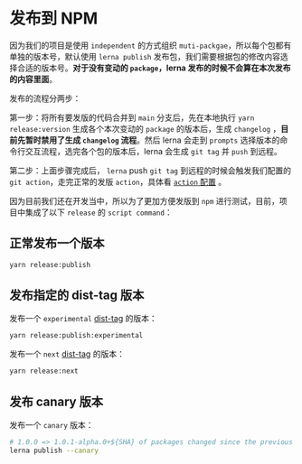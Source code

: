 # 发布到 NPM

因为我们的项目是使用 `independent` 的方式组织 `muti-packgae`，所以每个包都有单独的版本号，默认使用 `lerna publish` 发布包，我们需要根据包的修改内容选择合适的版本号。**对于没有变动的 `package`，lerna 发布的时候不会算在本次发布的内容里面**。

发布的流程分两步：

第一步：将所有要发版的代码合并到 `main`  分支后，先在本地执行 `yarn release:version` 生成各个本次变动的 `package` 的版本后，生成 `changelog` ，**目前先暂时禁用了生成 `changelog` 流程**。然后 lerna 会走到 `prompts` 选择版本的命令行交互流程，选完各个包的版本后，lerna 会生成 `git tag` 并 `push` 到远程。

第二步：上面步骤完成后， `lerna` push `git tag` 到远程的时候会触发我们配置的 `git action`，走完正常的发版 `action`，具体看 [`action` 配置]('./../.github/workflows/release.yml') 。

因为目前我们还在开发当中，所以为了更加方便发版到 `npm` 进行测试，目前，项目中集成了以下 `release` 的 `script command`：

## 正常发布一个版本

```bash
yarn release:publish
```

## 发布指定的 dist-tag 版本

发布一个 `experimental` [dist-tag](https://docs.npmjs.com/cli/v7/commands/npm-dist-tag) 的版本：

```bash
yarn release:publish:experimental
```

发布一个 `next` [dist-tag](https://docs.npmjs.com/cli/v7/commands/npm-dist-tag) 的版本：

```bash
yarn release:next
```

## 发布 canary 版本

发布一个 `canary` 版本：
```bash
# 1.0.0 => 1.0.1-alpha.0+${SHA} of packages changed since the previous commit
lerna publish --canary
```

